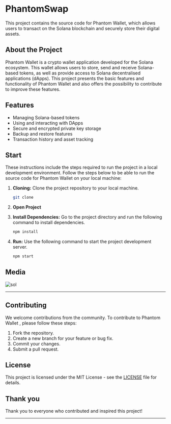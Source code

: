# PhantomSwap 



This project contains the source code for Phantom Wallet, which allows users to transact on the Solana blockchain and securely store their digital assets.

## About the Project

Phantom Wallet is a crypto wallet application developed for the Solana ecosystem. This wallet allows users to store, send and receive Solana-based tokens, as well as provide access to Solana decentralised applications (dApps). This project presents the basic features and functionality of Phantom Wallet and also offers the possibility to contribute to improve these features.

## Features

- Managing Solana-based tokens
- Using and interacting with DApps
- Secure and encrypted private key storage
- Backup and restore features
- Transaction history and asset tracking

## Start

These instructions include the steps required to run the project in a local development environment. Follow the steps below to be able to run the source code for Phantom Wallet on your local machine:

1. **Cloning:** Clone the project repository to your local machine.

   ```bash
   git clone
   ```


2. **Open Project**

4. **Install Dependencies:** Go to the project directory and run the following command to install dependencies.

   ```bash
   npm install
   ```

5. **Run:** Use the following command to start the project development server.

   ```bash
   npm start
   ```
## Media 
![sol](https://github.com/MuckPro/jzd/assets/138373919/7bf5a7bc-9316-4d0e-aa7a-5e3b9a8a366a)

---


## Contributing

We welcome contributions from the community. To contribute to Phantom Wallet , please follow these steps:

1. Fork the repository.
2. Create a new branch for your feature or bug fix.
3. Commit your changes.
4. Submit a pull request. 

<h2> License </h2>

This project is licensed under the MIT License - see the [LICENSE](LICENSE) file for details.

## Thank you

Thank you to everyone who contributed and inspired this project!

---